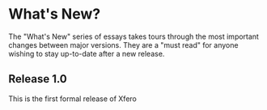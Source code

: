 # What's New?

The "What's New" series of essays takes tours through the most important changes between major versions.  They are a "must read" for anyone wishing to stay up-to-date after a new release.

## Release 1.0

This is the first formal release of Xfero
